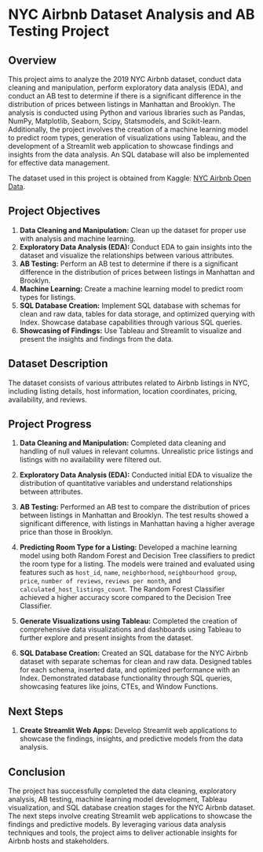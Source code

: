 # NYC Airbnb Dataset Analysis and AB Testing Project

## Overview
This project aims to analyze the 2019 NYC Airbnb dataset, conduct data cleaning and manipulation, perform exploratory data analysis (EDA), and conduct an AB test to determine if there is a significant difference in the distribution of prices between listings in Manhattan and Brooklyn. The analysis is conducted using Python and various libraries such as Pandas, NumPy, Matplotlib, Seaborn, Scipy, Statsmodels, and Scikit-learn. Additionally, the project involves the creation of a machine learning model to predict room types, generation of visualizations using Tableau, and the development of a Streamlit web application to showcase findings and insights from the data analysis. An SQL database will also be implemented for effective data management.

The dataset used in this project is obtained from Kaggle: [NYC Airbnb Open Data](https://www.kaggle.com/datasets/dgomonov/new-york-city-airbnb-open-data).

## Project Objectives

1. **Data Cleaning and Manipulation:** Clean up the dataset for proper use with analysis and machine learning.
2. **Exploratory Data Analysis (EDA):** Conduct EDA to gain insights into the dataset and visualize the relationships between various attributes.
3. **AB Testing:** Perform an AB test to determine if there is a significant difference in the distribution of prices between listings in Manhattan and Brooklyn.
4. **Machine Learning:** Create a machine learning model to predict room types for listings.
5. **SQL Database Creation:** Implement SQL database with schemas for clean and raw data, tables for data storage, and optimized querying with Index. Showcase database capabilities through various SQL queries.
6. **Showcasing of Findings:** Use Tableau and Streamlit to visualize and present the insights and findings from the data.

## Dataset Description
The dataset consists of various attributes related to Airbnb listings in NYC, including listing details, host information, location coordinates, pricing, availability, and reviews.

## Project Progress

1. **Data Cleaning and Manipulation:** Completed data cleaning and handling of null values in relevant columns. Unrealistic price listings and listings with no availability were filtered out.

2. **Exploratory Data Analysis (EDA):** Conducted initial EDA to visualize the distribution of quantitative variables and understand relationships between attributes.

3. **AB Testing:** Performed an AB test to compare the distribution of prices between listings in Manhattan and Brooklyn. The test results showed a significant difference, with listings in Manhattan having a higher average price than those in Brooklyn.

4. **Predicting Room Type for a Listing:** Developed a machine learning model using both Random Forest and Decision Tree classifiers to predict the room type for a listing. The models were trained and evaluated using features such as `host_id`, `name`, `neighborhood`, `neighbourhood group`, `price`, `number of reviews`, `reviews per month`, and `calculated_host_listings_count`. The Random Forest Classifier achieved a higher accuracy score compared to the Decision Tree Classifier.

5. **Generate Visualizations using Tableau:** Completed the creation of comprehensive data visualizations and dashboards using Tableau to further explore and present insights from the dataset.

6. **SQL Database Creation:** Created an SQL database for the NYC Airbnb dataset with separate schemas for clean and raw data. Designed tables for each schema, inserted data, and optimized performance with an Index. Demonstrated database functionality through SQL queries, showcasing features like joins, CTEs, and Window Functions.

## Next Steps

1. **Create Streamlit Web Apps:** Develop Streamlit web applications to showcase the findings, insights, and predictive models from the data analysis.

## Conclusion
The project has successfully completed the data cleaning, exploratory analysis, AB testing, machine learning model development, Tableau visualization, and SQL database creation stages for the NYC Airbnb dataset. The next steps involve creating Streamlit web applications to showcase the findings and predictive models. By leveraging various data analysis techniques and tools, the project aims to deliver actionable insights for Airbnb hosts and stakeholders.
